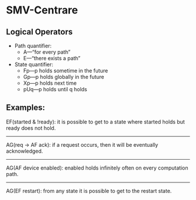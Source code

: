 # SMV-Centrare

## Logical Operators

* Path quantifier:
  * A—“for every path”
  * E—“there exists a path”
* State quantifier:
  * Fp—p holds sometime in the future
  * Gp—p holds globally in the future
  * Xp—p holds next time
  * pUq—p holds until q holds

## Examples:

EF(started & !ready): it is possible to get to a state where started holds but ready does not hold.

---

AG(req -> AF ack): if a request occurs, then it will be eventually acknowledged.

---

AG(AF device enabled): enabled holds infinitely often on every computation path.

---

AG(EF restart): from any state it is possible to get to the restart state.
